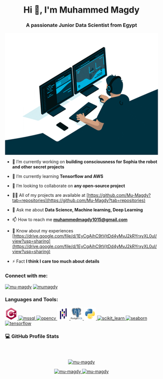<h1 align="center">Hi 👋, I'm Muhammed Magdy</h1>
<h3 align="center">A passionate Junior Data Scientist from Egypt</h3>

<p align="center"><a href="https://github.com/Mu-Magdy/Mu-Magdy/blob/main/giphy.gif" target="blank"><img align="center" src="https://github.com/Mu-Magdy/Mu-Magdy/blob/main/giphy.gif" height="400" /></a></p>

- 🔭 I’m currently working on **building consciousness for Sophia the robot and other secret projects**

- 🌱 I’m currently learning **Tensorflow and AWS**

- 👯 I’m looking to collaborate on **any open-source project**

- 👨‍💻 All of my projects are available at [https://github.com/Mu-Magdy?tab=repositories](https://github.com/Mu-Magdy?tab=repositories)

- 💬 Ask me about **Data Science, Machine learning, Deep Learning**

- 📫 How to reach me **muhammedmagdy1015@gmail.com**

- 📄 Know about my experiences [https://drive.google.com/file/d/1EyCgAihC9tVjtDd4yMvJ2kRYrxyXL0ul/view?usp=sharing](https://drive.google.com/file/d/1EyCgAihC9tVjtDd4yMvJ2kRYrxyXL0ul/view?usp=sharing)

- ⚡ Fact **I think I care too much about details**

<h3 align="left">Connect with me:</h3>
<p align="left">
<a href="https://linkedin.com/in/mu-magdy" target="blank"><img align="center" src="https://raw.githubusercontent.com/rahuldkjain/github-profile-readme-generator/master/src/images/icons/Social/linked-in-alt.svg" alt="mu-magdy" height="30" width="40" /></a>
<a href="https://kaggle.com/mumagdy" target="blank"><img align="center" src="https://raw.githubusercontent.com/rahuldkjain/github-profile-readme-generator/master/src/images/icons/Social/kaggle.svg" alt="mumagdy" height="30" width="40" /></a>
</p>

<h3 align="left">Languages and Tools:</h3>
<p align="left"> <a href="https://www.w3schools.com/cpp/" target="_blank" rel="noreferrer"> <img src="https://raw.githubusercontent.com/devicons/devicon/master/icons/cplusplus/cplusplus-original.svg" alt="cplusplus" width="40" height="40"/> </a> <a href="https://www.microsoft.com/en-us/sql-server" target="_blank" rel="noreferrer"> <img src="https://www.svgrepo.com/show/303229/microsoft-sql-server-logo.svg" alt="mssql" width="40" height="40"/> </a> <a href="https://opencv.org/" target="_blank" rel="noreferrer"> <img src="https://www.vectorlogo.zone/logos/opencv/opencv-icon.svg" alt="opencv" width="40" height="40"/> </a> <a href="https://pandas.pydata.org/" target="_blank" rel="noreferrer"> <img src="https://raw.githubusercontent.com/devicons/devicon/2ae2a900d2f041da66e950e4d48052658d850630/icons/pandas/pandas-original.svg" alt="pandas" width="40" height="40"/> </a> <a href="https://www.postgresql.org" target="_blank" rel="noreferrer"> <img src="https://raw.githubusercontent.com/devicons/devicon/master/icons/postgresql/postgresql-original-wordmark.svg" alt="postgresql" width="40" height="40"/> </a> <a href="https://www.python.org" target="_blank" rel="noreferrer"> <img src="https://raw.githubusercontent.com/devicons/devicon/master/icons/python/python-original.svg" alt="python" width="40" height="40"/> </a> <a href="https://scikit-learn.org/" target="_blank" rel="noreferrer"> <img src="https://upload.wikimedia.org/wikipedia/commons/0/05/Scikit_learn_logo_small.svg" alt="scikit_learn" width="40" height="40"/> </a> <a href="https://seaborn.pydata.org/" target="_blank" rel="noreferrer"> <img src="https://seaborn.pydata.org/_images/logo-mark-lightbg.svg" alt="seaborn" width="40" height="40"/> </a> <a href="https://www.tensorflow.org" target="_blank" rel="noreferrer"> <img src="https://www.vectorlogo.zone/logos/tensorflow/tensorflow-icon.svg" alt="tensorflow" width="40" height="40"/> </a> </p>



  <h3>💻 GitHub Profile Stats</h3>
  <div>
    <h2 align="center"> </h2>
      <br/>
        <p align="center">
          <a href="https://github.com/Mu-Magdy">
          <img src="https://github-readme-stats.vercel.app/api/top-langs?username=mu-magdy&show_icons=true&locale=en&layout=compact&theme=gruvbox&hide_border=true"  alt="mu-magdy" :: Top Langs" /></a>
        </p>
        <p align="center">
          <a href="https://github.com/Mu-Magdy">
          <img width="49.5%" src="https://github-readme-stats.vercel.app/api?username=mu-magdy&show_icons=true&locale=en&theme=gruvbox&hide_border=true" alt="mu-magdy"/>
          <img width="49.5%" src="https://github-readme-streak-stats.herokuapp.com/?user=mu-magdy&theme=gruvbox&hide_border=true" alt="mu-magdy"/>
          </a>
       </p>
     <br>
  </div>    

